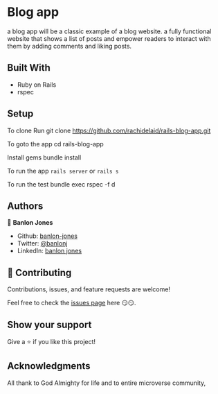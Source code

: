 # Blog app

a blog app will be a classic example of a blog website. a fully functional website that shows a list of posts and empower readers to interact with them by adding comments and liking posts.

## Built With
- Ruby on Rails
- rspec
## Setup
To clone Run git clone https://github.com/rachidelaid/rails-blog-app.git


To goto the app cd rails-blog-app


Install gems bundle install


To run the app `rails server` or `rails s`


To run the test bundle exec rspec -f d

## Authors

👤 **Banlon Jones**

- Github: [banlon-jones](https://github.com/banlon-jones)
- Twitter: [@banlonj](https://twitter.com/banlonjones)
- LinkedIn: [banlon jones](https://www.linkedin.com/in/banlon-jones-b0205812a)

## 🤝 Contributing

Contributions, issues, and feature requests are welcome!

Feel free to check the [issues page](https://github.com/banlon-jones/blog-app/issues) here 😏😏.

## Show your support

Give a ⭐️ if you like this project!

## Acknowledgments

All thank to God Almighty for life and to entire microverse community,
